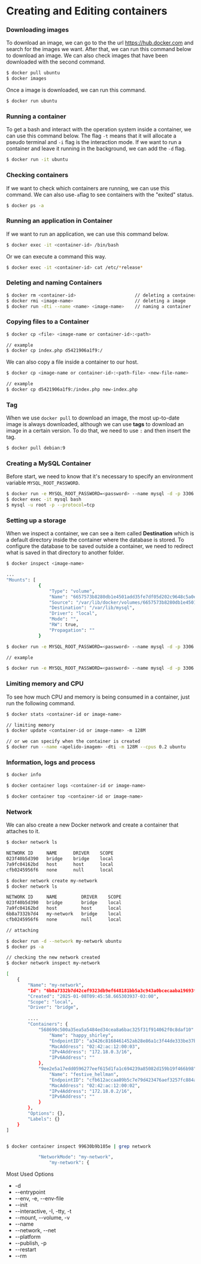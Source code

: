 # Creating and Editing containers

### Downloading images

To download an image, we can go to the the url https://hub.docker.com and search for the images we want. After that, we can run this command below to download an image. We can also check images that have been downloaded with the second command.

```sh
$ docker pull ubuntu
$ docker images
```

Once a image is downloaded, we can run this command.
```sh
$ docker run ubuntu
```

### Running a container

To get a bash and interact with the operation system inside a container, we can use this command below. The flag `-t` means that it will allocate a pseudo terminal and `-i` flag is the interaction mode. If we want to run a container and leave it running in the background, we can add the `-d` flag.

```sh
$ docker run -it ubuntu
```

### Checking containers

If we want to check which containers are running, we can use this command. We can also use`-a`flag to see containers with the "exited" status.

```sh
$ docker ps -a
```

### Running  an application in Container

If we want to run an application, we can use this command below.

```sh
$ docker exec -it <container-id> /bin/bash
```

Or we can execute a command this way.

```sh
$ docker exec -it <container-id> cat /etc/*release*
```

### Deleting and naming Containers

```sh
$ docker rm <container-id>                      // deleting a container
$ docker rmi <image-name>                       // deleting a image
$ docker run -dti --name <name> <image-name>    // naming a container
```

### Copying files to a Container

```sh
$ docker cp <file> <image-name or container-id>:<path>

// example
$ docker cp index.php d5421906a1f9:/
```

We can also copy a file inside a container to our host.

```sh
$ docker cp <image-name or container-id>:<path-file> <new-file-name>

// example
$ docker cp d5421906a1f9:/index.php new-index.php
```

### Tag

When we use `docker pull` to download an image, the most up-to-date image is always downloaded, although we can use **tags** to download an image in a certain version. To do that, we need to use `:` and then insert the tag.

```sh
$ docker pull debian:9
```

### Creating a MySQL Container

Before start, we need to know that it's necessary to specify an environment variable  `MYSQL_ROOT_PASSWORD`. 

```sh
$ docker run -e MYSQL_ROOT_PASSWORD=<password> --name mysql -d -p 3306:3306 mysql
$ docker exec -it mysql bash
$ mysql -u root -p --protocol=tcp
```

### Setting up a storage

When we inspect a container, we can see a item called **Destination** which is a default directory inside the container where the database is stored. To configure the database to be saved outside a container, we need to redirect what is saved in that directory to another folder. 

```sh
$ docker inspect <image-name>

...
"Mounts": [
            {
                "Type": "volume",
                "Name": "6657573b8280db1e4501add35fe7df05d202c9648c5a0e28226f5f6e9e7a4c40",
                "Source": "/var/lib/docker/volumes/6657573b8280db1e4501add35fe7df05d202c9648c5a0e28226f5f6e9e7a4c40/_data",
                "Destination": "/var/lib/mysql",
                "Driver": "local",
                "Mode": "",
                "RW": true,
                "Propagation": ""
            }
```

```sh
$ docker run -e MYSQL_ROOT_PASSWORD=<password> --name mysql -d -p 3306:3306 --volume=<directory-to-be-saved>:/var/lib/mysql mysql

// example

$ docker run -e MYSQL_ROOT_PASSWORD=<password> --name mysql -d -p 3306:3306 --volume=/home/user/mysql_data:/var/lib/mysql mysql
```

### Limiting memory and CPU

To see how much CPU and memory is being consumed in a container, just run the following command.

```sh
$ docker stats <container-id or image-name>

// limiting memory
$ docker update <container-id or image-name> -m 128M 

// or we can specify when the container is created
$ docker run --name <apelido-imagem> -dti -m 128M --cpus 0.2 ubuntu
```

### Information, logs and process

```sh
$ docker info

$ docker container logs <container-id or image-name>

$ docker container top <container-id or image-name>
```

### Network

We can also create a new Docker network and create a container that attaches to it.

```sh
$ docker network ls

NETWORK ID     NAME      DRIVER    SCOPE
023f40b5d390   bridge    bridge    local
7a9fc04162bd   host      host      local
cfb0245956f6   none      null      local

$ docker network create my-network
$ docker network ls

NETWORK ID     NAME         DRIVER    SCOPE
023f40b5d390   bridge       bridge    local
7a9fc04162bd   host         host      local
6b8a7332b7d4   my-network   bridge    local
cfb0245956f6   none         null      local

// attaching

$ docker run -d --network my-network ubuntu
$ docker ps -a

// checking the new network created
$ docker network inspect my-network

[
    {
        "Name": "my-network",
        "Id": "6b8a7332b7d42cef9323db9ef648181bb5a3c943a0bcecaaba19693f",
        "Created": "2025-01-08T09:45:58.665303937-03:00",
        "Scope": "local",
        "Driver": "bridge",
        
        ....
        "Containers": {
            "568690c500a35ea5a5484ed34cea8a6bac325f31f914062f0c8daf10": {
                "Name": "happy_shirley",
                "EndpointID": "a3426c8168461452ab28e86a1c3f44de333be37bbd54f1",
                "MacAddress": "02:42:ac:12:00:03",
                "IPv4Address": "172.18.0.3/16",
                "IPv6Address": ""
            },
            "9ee2e5a17edd0596277eef615d1fa1c694239a85082d159b19f466b98": {
                "Name": "festive_hellman",
                "EndpointID": "cfb612accaa89b5c7e79d423476aef3257fc884a651ea2",
                "MacAddress": "02:42:ac:12:00:02",
                "IPv4Address": "172.18.0.2/16",
                "IPv6Address": ""
            }
        },
        "Options": {},
        "Labels": {}
    }
]


$ docker container inspect 99630b9b105e | grep network

            "NetworkMode": "my-network",
                "my-network": {

```

Most Used Options

* -d
* --entrypoint
* --env, -e, --env-file
* --init
* --interactive, -I, -tty, -t
* --mount, --volume, -v
* --name
* --network, --net
* --platform
* --publish, -p
* --restart
* --rm